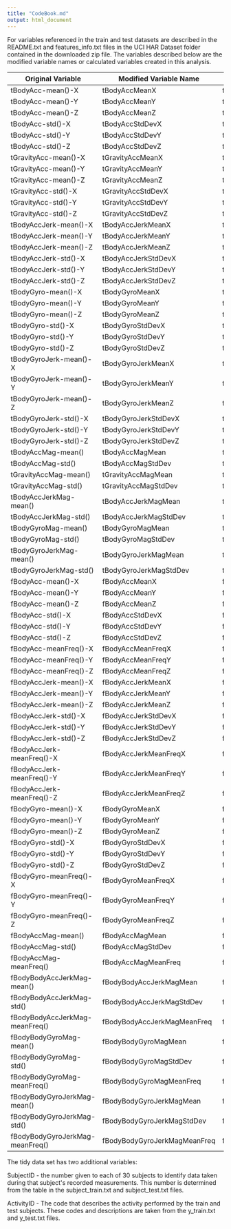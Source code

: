 ```yaml
---
title: "CodeBook.md"
output: html_document
---
```

For variables referenced in the train and test datasets are described in the README.txt and features_info.txt files in the UCI HAR Dataset folder contained in the downloaded zip file.  The variables described below are the modified variable names or calculated variables created in this analysis.
        
| Original Variable               	| Modified Variable Name       	| Calculated Variable Mean       	|
|---------------------------------	|------------------------------	|--------------------------------	|
| tBodyAcc-mean()-X               	| tBodyAccMeanX                	| tBodyAccMeanXMean              	|
| tBodyAcc-mean()-Y               	| tBodyAccMeanY                	| tBodyAccMeanYMean              	|
| tBodyAcc-mean()-Z               	| tBodyAccMeanZ                	| tBodyAccMeanZMean              	|
| tBodyAcc-std()-X                	| tBodyAccStdDevX              	| tBodyAccStdDevXMean            	|
| tBodyAcc-std()-Y                	| tBodyAccStdDevY              	| tBodyAccStdDevYMean            	|
| tBodyAcc-std()-Z                	| tBodyAccStdDevZ              	| tBodyAccStdDevZMean            	|
| tGravityAcc-mean()-X            	| tGravityAccMeanX             	| tGravityAccMeanXMean           	|
| tGravityAcc-mean()-Y            	| tGravityAccMeanY             	| tGravityAccMeanYMean           	|
| tGravityAcc-mean()-Z            	| tGravityAccMeanZ             	| tGravityAccMeanZMean           	|
| tGravityAcc-std()-X             	| tGravityAccStdDevX           	| tGravityAccStdDevXMean         	|
| tGravityAcc-std()-Y             	| tGravityAccStdDevY           	| tGravityAccStdDevYMean         	|
| tGravityAcc-std()-Z             	| tGravityAccStdDevZ           	| tGravityAccStdDevZMean         	|
| tBodyAccJerk-mean()-X           	| tBodyAccJerkMeanX            	| tBodyAccJerkMeanXMean          	|
| tBodyAccJerk-mean()-Y           	| tBodyAccJerkMeanY            	| tBodyAccJerkMeanYMean          	|
| tBodyAccJerk-mean()-Z           	| tBodyAccJerkMeanZ            	| tBodyAccJerkMeanZMean          	|
| tBodyAccJerk-std()-X            	| tBodyAccJerkStdDevX          	| tBodyAccJerkStdDevXMean        	|
| tBodyAccJerk-std()-Y            	| tBodyAccJerkStdDevY          	| tBodyAccJerkStdDevYMean        	|
| tBodyAccJerk-std()-Z            	| tBodyAccJerkStdDevZ          	| tBodyAccJerkStdDevZMean        	|
| tBodyGyro-mean()-X              	| tBodyGyroMeanX               	| tBodyGyroMeanXMean             	|
| tBodyGyro-mean()-Y              	| tBodyGyroMeanY               	| tBodyGyroMeanYMean             	|
| tBodyGyro-mean()-Z              	| tBodyGyroMeanZ               	| tBodyGyroMeanZMean             	|
| tBodyGyro-std()-X               	| tBodyGyroStdDevX             	| tBodyGyroStdDevXMean           	|
| tBodyGyro-std()-Y               	| tBodyGyroStdDevY             	| tBodyGyroStdDevYMean           	|
| tBodyGyro-std()-Z               	| tBodyGyroStdDevZ             	| tBodyGyroStdDevZMean           	|
| tBodyGyroJerk-mean()-X          	| tBodyGyroJerkMeanX           	| tBodyGyroJerkMeanXMean         	|
| tBodyGyroJerk-mean()-Y          	| tBodyGyroJerkMeanY           	| tBodyGyroJerkMeanYMean         	|
| tBodyGyroJerk-mean()-Z          	| tBodyGyroJerkMeanZ           	| tBodyGyroJerkMeanZMean         	|
| tBodyGyroJerk-std()-X           	| tBodyGyroJerkStdDevX         	| tBodyGyroJerkStdDevXMean       	|
| tBodyGyroJerk-std()-Y           	| tBodyGyroJerkStdDevY         	| tBodyGyroJerkStdDevYMean       	|
| tBodyGyroJerk-std()-Z           	| tBodyGyroJerkStdDevZ         	| tBodyGyroJerkStdDevZMean       	|
| tBodyAccMag-mean()              	| tBodyAccMagMean              	| tBodyAccMagMeanMean            	|
| tBodyAccMag-std()               	| tBodyAccMagStdDev            	| tBodyAccMagStdDevMean          	|
| tGravityAccMag-mean()           	| tGravityAccMagMean           	| tGravityAccMagMeanMean         	|
| tGravityAccMag-std()            	| tGravityAccMagStdDev         	| tGravityAccMagStdDevMean       	|
| tBodyAccJerkMag-mean()          	| tBodyAccJerkMagMean          	| tBodyAccJerkMagMeanMean        	|
| tBodyAccJerkMag-std()           	| tBodyAccJerkMagStdDev        	| tBodyAccJerkMagStdDevMean      	|
| tBodyGyroMag-mean()             	| tBodyGyroMagMean             	| tBodyGyroMagMeanMean           	|
| tBodyGyroMag-std()              	| tBodyGyroMagStdDev           	| tBodyGyroMagStdDevMean         	|
| tBodyGyroJerkMag-mean()         	| tBodyGyroJerkMagMean         	| tBodyGyroJerkMagMeanMean       	|
| tBodyGyroJerkMag-std()          	| tBodyGyroJerkMagStdDev       	| tBodyGyroJerkMagStdDevMean     	|
| fBodyAcc-mean()-X               	| fBodyAccMeanX                	| fBodyAccMeanXMean              	|
| fBodyAcc-mean()-Y               	| fBodyAccMeanY                	| fBodyAccMeanYMean              	|
| fBodyAcc-mean()-Z               	| fBodyAccMeanZ                	| fBodyAccMeanZMean              	|
| fBodyAcc-std()-X                	| fBodyAccStdDevX              	| fBodyAccStdDevXMean            	|
| fBodyAcc-std()-Y                	| fBodyAccStdDevY              	| fBodyAccStdDevYMean            	|
| fBodyAcc-std()-Z                	| fBodyAccStdDevZ              	| fBodyAccStdDevZMean            	|
| fBodyAcc-meanFreq()-X           	| fBodyAccMeanFreqX            	| fBodyAccMeanFreqXMean          	|
| fBodyAcc-meanFreq()-Y           	| fBodyAccMeanFreqY            	| fBodyAccMeanFreqYMean          	|
| fBodyAcc-meanFreq()-Z           	| fBodyAccMeanFreqZ            	| fBodyAccMeanFreqZMean          	|
| fBodyAccJerk-mean()-X           	| fBodyAccJerkMeanX            	| fBodyAccJerkMeanXMean          	|
| fBodyAccJerk-mean()-Y           	| fBodyAccJerkMeanY            	| fBodyAccJerkMeanYMean          	|
| fBodyAccJerk-mean()-Z           	| fBodyAccJerkMeanZ            	| fBodyAccJerkMeanZMean          	|
| fBodyAccJerk-std()-X            	| fBodyAccJerkStdDevX          	| fBodyAccJerkStdDevXMean        	|
| fBodyAccJerk-std()-Y            	| fBodyAccJerkStdDevY          	| fBodyAccJerkStdDevYMean        	|
| fBodyAccJerk-std()-Z            	| fBodyAccJerkStdDevZ          	| fBodyAccJerkStdDevZMean        	|
| fBodyAccJerk-meanFreq()-X       	| fBodyAccJerkMeanFreqX        	| fBodyAccJerkMeanFreqXMean      	|
| fBodyAccJerk-meanFreq()-Y       	| fBodyAccJerkMeanFreqY        	| fBodyAccJerkMeanFreqYMean      	|
| fBodyAccJerk-meanFreq()-Z       	| fBodyAccJerkMeanFreqZ        	| fBodyAccJerkMeanFreqZMean      	|
| fBodyGyro-mean()-X              	| fBodyGyroMeanX               	| fBodyGyroMeanXMean             	|
| fBodyGyro-mean()-Y              	| fBodyGyroMeanY               	| fBodyGyroMeanYMean             	|
| fBodyGyro-mean()-Z              	| fBodyGyroMeanZ               	| fBodyGyroMeanZMean             	|
| fBodyGyro-std()-X               	| fBodyGyroStdDevX             	| fBodyGyroStdDevXMean           	|
| fBodyGyro-std()-Y               	| fBodyGyroStdDevY             	| fBodyGyroStdDevYMean           	|
| fBodyGyro-std()-Z               	| fBodyGyroStdDevZ             	| fBodyGyroStdDevZMean           	|
| fBodyGyro-meanFreq()-X          	| fBodyGyroMeanFreqX           	| fBodyGyroMeanFreqXMean         	|
| fBodyGyro-meanFreq()-Y          	| fBodyGyroMeanFreqY           	| fBodyGyroMeanFreqYMean         	|
| fBodyGyro-meanFreq()-Z          	| fBodyGyroMeanFreqZ           	| fBodyGyroMeanFreqZMean         	|
| fBodyAccMag-mean()              	| fBodyAccMagMean              	| fBodyAccMagMeanMean            	|
| fBodyAccMag-std()               	| fBodyAccMagStdDev            	| fBodyAccMagStdDevMean          	|
| fBodyAccMag-meanFreq()          	| fBodyAccMagMeanFreq          	| fBodyAccMagMeanZMean           	|
| fBodyBodyAccJerkMag-mean()      	| fBodyBodyAccJerkMagMean      	| fBodyBodyAccJerkMagMeanMean    	|
| fBodyBodyAccJerkMag-std()       	| fBodyBodyAccJerkMagStdDev    	| fBodyBodyAccJerkMagStdDevMean  	|
| fBodyBodyAccJerkMag-meanFreq()  	| fBodyBodyAccJerkMagMeanFreq  	| fBodyBodyAccJerkMagMeanZMean   	|
| fBodyBodyGyroMag-mean()         	| fBodyBodyGyroMagMean         	| fBodyBodyGyroMagMeanMean       	|
| fBodyBodyGyroMag-std()          	| fBodyBodyGyroMagStdDev       	| fBodyBodyGyroMagStdDevMean     	|
| fBodyBodyGyroMag-meanFreq()     	| fBodyBodyGyroMagMeanFreq     	| fBodyBodyGyroMagMeanZMean      	|
| fBodyBodyGyroJerkMag-mean()     	| fBodyBodyGyroJerkMagMean     	| fBodyBodyGyroJerkMagMeanMean   	|
| fBodyBodyGyroJerkMag-std()      	| fBodyBodyGyroJerkMagStdDev   	| fBodyBodyGyroJerkMagStdDevMean 	|
| fBodyBodyGyroJerkMag-meanFreq() 	| fBodyBodyGyroJerkMagMeanFreq 	| fBodyBodyGyroJerkMagMeanZMean  	|

The tidy data set has two additional variables:

SubjectID - the number given to each of 30 subjects to identify data taken during that subject's recorded measurements. This number is determined from the table in the subject_train.txt and subject_test.txt files.

ActivityID - The code that describes the activity performed by the train and test subjects. These codes and descriptions are taken from the y_train.txt and y_test.txt files. 
